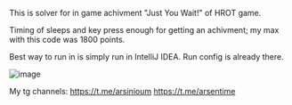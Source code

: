 This is solver for in game achivment "Just You Wait!" of HROT game. 

Timing of sleeps and key press enough for getting an achivment; my max with this code was 1800 points.

Best way to run in is simply run in IntelliJ IDEA. Run config is already there.

![image](https://github.com/user-attachments/assets/17ef6151-98fa-490b-be71-49958083481f)

My tg channels:
 https://t.me/arsinioum
 https://t.me/arsentime
 
